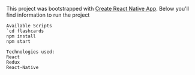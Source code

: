 This project was bootstrapped with [Create React Native App](https://github.com/react-community/create-react-native-app).
Below you'll find information to run the project


```
Available Scripts
`cd flashcards
npm install
npm start

```


```
Technologies used:
React
Redux
React-Native

```
